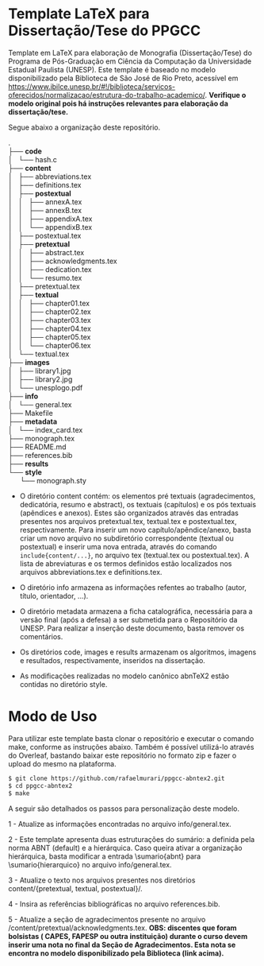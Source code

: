 # Template LaTeX para Dissertação/Tese do PPGCC

Template em LaTeX para elaboração de Monografia (Dissertação/Tese) do Programa
de Pós-Graduação em Ciência da Computação da Universidade Estadual Paulista
(UNESP). Este template é baseado no modelo disponibilizado pela Biblioteca de
São José de Rio Preto, acessível em
<https://www.ibilce.unesp.br/#!/biblioteca/servicos-oferecidos/normalizacao/estrutura-do-trabalho-academico/>.
**Verifique o modelo original pois há instruções relevantes para elaboração da
dissertação/tese.**

Segue abaixo a organização deste repositório.

.  
├── **code**  
│   └── hash.c  
├── **content**  
│   ├── abbreviations.tex  
│   ├── definitions.tex  
│   ├── **postextual**  
│   │   ├── annexA.tex  
│   │   ├── annexB.tex  
│   │   ├── appendixA.tex  
│   │   └── appendixB.tex  
│   ├── postextual.tex  
│   ├── **pretextual**  
│   │   ├── abstract.tex  
│   │   ├── acknowledgments.tex  
│   │   ├── dedication.tex  
│   │   └── resumo.tex  
│   ├── pretextual.tex  
│   ├── **textual**  
│   │   ├── chapter01.tex  
│   │   ├── chapter02.tex  
│   │   ├── chapter03.tex  
│   │   ├── chapter04.tex  
│   │   ├── chapter05.tex  
│   │   └── chapter06.tex  
│   └── textual.tex  
├── **images**  
│   ├── library1.jpg  
│   ├── library2.jpg  
│   └── unesplogo.pdf  
├── **info**  
│   └── general.tex  
├── Makefile  
├── **metadata**  
│   └── index_card.tex  
├── monograph.tex  
├── README.md  
├── references.bib  
├── **results**  
└── **style**  
&nbsp; &nbsp; &nbsp; └── monograph.sty  


* O diretório content contém: os elementos pré textuais (agradecimentos,
dedicatória, resumo e abstract), os textuais (capítulos) e os pós textuais
(apêndices e anexos). Estes são organizados através das entradas presentes
nos arquivos pretextual.tex, textual.tex e postextual.tex, respectivamente.
Para inserir um novo capítulo/apêndice/anexo, basta criar um novo arquivo no
subdiretório correspondente (textual ou postextual) e inserir uma nova entrada,
através do comando `include{content/...}`, no arquivo tex (textual.tex ou
postextual.tex). A lista de abreviaturas e os termos definidos estão
localizados nos arquivos abbreviations.tex e definitions.tex.

* O diretório info armazena as informações refentes ao trabalho (autor, título,
orientador, ...).

* O diretório metadata armazena a ficha catalográfica, necessária para a versão
final (após a defesa) a ser submetida para o Repositório da UNESP. Para
realizar a inserção deste documento, basta remover os comentários.

* Os diretórios code, images e results armazenam os algoritmos, imagens e
resultados, respectivamente, inseridos na dissertação.

* As modificações realizadas no modelo canônico abnTeX2 estão contidas no
diretório style.

# Modo de Uso

Para utilizar este template basta clonar o repositório e executar o comando
make, conforme as instruções abaixo. Também é possível utilizá-lo através do
Overleaf, bastando baixar este repositório no formato zip e fazer o upload do
mesmo na plataforma.

```bash
$ git clone https://github.com/rafaelmurari/ppgcc-abntex2.git
$ cd ppgcc-abntex2
$ make
```

A seguir são detalhados os passos para personalização deste modelo.

1 - Atualize as informações encontradas no arquivo info/general.tex.

2 - Este template apresenta duas estruturações do sumário: a definida pela
norma ABNT (default) e a hierárquica. Caso queira ativar a organização
hierárquica, basta modificar a entrada \sumario{abnt} para
\sumario{hierarquico} no arquivo info/general.tex.

3 - Atualize o texto nos arquivos presentes nos diretórios content/{pretextual,
textual, postextual}/.

4 - Insira as referências bibliográficas no arquivo references.bib.

5 - Atualize a seção de agradecimentos presente no arquivo
/content/pretextual/acknowledgments.tex. **OBS: discentes que foram bolsistas (
CAPES, FAPESP ou outra instituição) durante o curso devem inserir uma nota no
final da Seção de Agradecimentos. Esta nota se encontra no modelo disponibilizado
pela Biblioteca (link acima).**

